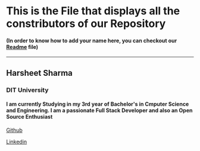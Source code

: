 # This is the File that displays all the constributors of our Repository
#### (In order to know how to add your name here, you can checkout our [Readme](./readme.md) file)

---------------------------------------------------------------------------------------------------

## Harsheet Sharma
### DIT University
#### I am currently Studying in my 3rd year of Bachelor's in Cmputer Science and Engineering. I am a passionate Full Stack Developer and also an Open Source Enthusiast
[Github](www.github.com/ab1123)

[Linkedin](https://www.linkedin.com/in/harsheet-sharma-78a432193/)
